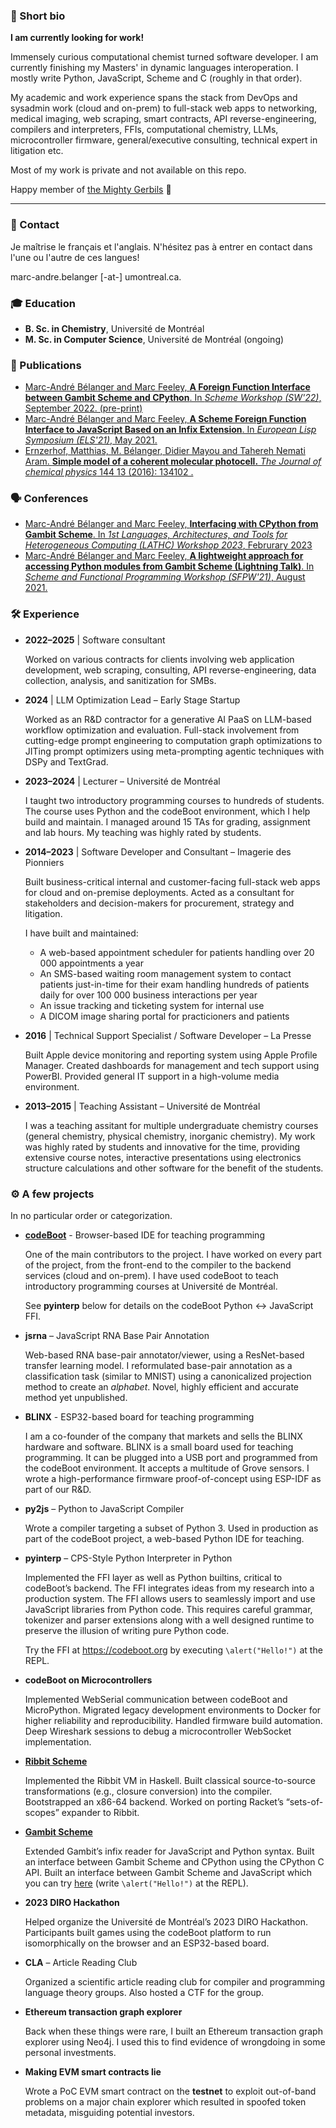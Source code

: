 ### 🙋 Short bio

**I am currently looking for work!**

Immensely curious computational chemist turned software developer. I am currently finishing my Masters' in
dynamic languages interoperation. I mostly write Python, JavaScript, Scheme and
C (roughly in that order).

My academic and work experience spans the stack from DevOps and sysadmin work (cloud and on-prem)
to full-stack web apps to networking, medical imaging, web scraping, smart
contracts, API reverse-engineering, compilers and interpreters, FFIs,
computational chemistry, LLMs, microcontroller firmware, general/executive consulting,
technical expert in litigation etc.

Most of my work is private and not available on this repo.

Happy member of [the Mighty Gerbils](https://github.com/mighty-gerbils) 🐹

---

### 📇 Contact

Je maîtrise le français et l'anglais. N'hésitez pas à entrer en contact dans
l'une ou l'autre de ces langues!

marc-andre.belanger [-at-] umontreal.ca.

### 🎓 Education
- **B. Sc. in Chemistry**, Université de Montréal
- **M. Sc. in Computer Science**, Université de Montréal (ongoing)

### 📄 Publications
- [Marc-André Bélanger and Marc Feeley, **A Foreign Function Interface between Gambit Scheme and CPython**. In _Scheme Workshop (SW'22)_, September 2022. (pre-print)](https://andykeep.com/SchemeWorkshop2022/scheme2022-final22.pdf)
- [Marc-André Bélanger and Marc Feeley, **A Scheme Foreign Function Interface to JavaScript Based on an Infix Extension**. In _European Lisp Symposium (ELS'21)_, May 2021.](https://zenodo.org/record/4711424)
- [Ernzerhof, Matthias, M. Bélanger, Didier Mayou and Tahereh Nemati Aram. **Simple model of a coherent molecular photocell.** _The Journal of chemical physics_ 144 13 (2016): 134102 .](https://hal.archives-ouvertes.fr/hal-01620569/file/Matthias%20JCP%20-%20copie.pdf)

### 🗣️ Conferences
- [Marc-André Bélanger and Marc Feeley, **Interfacing with CPython from Gambit Scheme**. In _1st Languages, Architectures, and Tools for Heterogeneous Computing (LATHC) Workshop 2023_, Februrary 2023](https://jnamaral.github.io/LATHC/program/#INTERFACING)
- [Marc-André Bélanger and Marc Feeley, **A lightweight approach for accessing Python modules from Gambit Scheme (Lightning Talk)**. In _Scheme and Functional Programming Workshop (SFPW'21)_, August 2021.](https://icfp21.sigplan.org/details/scheme-2021-papers/9/A-lightweight-approach-for-accessing-Python-modules-from-Gambit-Scheme-Lightning-Tal)

### 🛠️ Experience

- **2022–2025** | Software consultant
  
  Worked on various contracts for clients involving web application development,
  web scraping, consulting, API reverse-engineering, data collection, analysis, and
  sanitization for SMBs.

- **2024** | LLM Optimization Lead – Early Stage Startup
  
  Worked as an R&D contractor for a generative AI PaaS on LLM-based workflow
  optimization and evaluation. Full-stack involvement from cutting-edge prompt
  engineering to computation graph optimizations to JITing prompt optimizers using
  meta-prompting agentic techniques with DSPy and TextGrad.

- **2023–2024** | Lecturer – Université de Montréal
  
  I taught two introductory programming courses to hundreds of students. The
  course uses Python and the codeBoot environment, which I help build and
  maintain. I managed around 15 TAs for grading, assignment and lab hours. My teaching was highly rated by students.

- **2014–2023** | Software Developer and Consultant – Imagerie des Pionniers
  
  Built business-critical internal and customer-facing full-stack web apps for
  cloud and on-premise deployments. Acted as a consultant for stakeholders and
  decision-makers for procurement, strategy and litigation.

  I have built and maintained:

  - A web-based appointment scheduler for patients handling over 20 000 appointments a year
  - An SMS-based waiting room management system to contact patients just-in-time for their exam handling hundreds of patients daily for over 100 000 business interactions per year
  - An issue tracking and ticketing system for internal use
  - A DICOM image sharing portal for practicioners and patients

- **2016** | Technical Support Specialist / Software Developer – La Presse
  
  Built Apple device monitoring and reporting system using Apple Profile
  Manager. Created dashboards for management and tech support using PowerBI.
  Provided general IT support in a high-volume media environment.

- **2013–2015** | Teaching Assistant – Université de Montréal
  
  I was a teaching assitant for multiple undergraduate chemistry courses (general
  chemistry, physical chemistry, inorganic chemistry). My work was highly rated by
  students and innovative for the time, providing extensive course notes,
  interactive presentations using electronics structure calculations and other
  software for the benefit of the students.

### ⚙️ A few projects

In no particular order or categorization.

- **[codeBoot](https://codeboot.org)** - Browser-based IDE for teaching programming

  One of the main contributors to the project. I have worked on every part of the
  project, from the front-end to the compiler to the backend services (cloud and on-prem).
  I have used codeBoot to teach introductory programming courses at Université de Montréal.

  See **pyinterp** below for details on the codeBoot Python <-> JavaScript FFI.
  
- **jsrna** – JavaScript RNA Base Pair Annotation
  
  Web-based RNA base-pair annotator/viewer, using a ResNet-based transfer
  learning model. I reformulated base-pair annotation as a classification task (similar to MNIST) using a canonicalized projection method to create an *alphabet*.
  Novel, highly efficient and accurate method yet unpublished.

- **BLINX** - ESP32-based board for teaching programming

  I am a co-founder of the company that markets and sells the BLINX hardware
  and software. BLINX is a small board used for teaching programming. It can be
  plugged into a USB port and programmed from the codeBoot environment. It accepts
  a multitude of Grove sensors. I wrote a high-performance firmware proof-of-concept
  using ESP-IDF as part of our R&D.

- **py2js** – Python to JavaScript Compiler
  
  Wrote a compiler targeting a subset of Python 3. Used in production as part of
  the codeBoot project, a web-based Python IDE for teaching.

- **pyinterp** – CPS-Style Python Interpreter in Python
  
  Implemented the FFI layer as well as Python builtins, critical to codeBoot’s backend.
  The FFI integrates ideas from my research into a production system. The FFI allows
  users to seamlessly import and use JavaScript libraries from Python code. This requires
  careful grammar, tokenizer and parser extensions along with a well designed runtime
  to preserve the illusion of writing pure Python code.

  Try the FFI at https://codeboot.org by executing `\alert("Hello!")` at the REPL.

- **codeBoot on Microcontrollers**
  
  Implemented WebSerial communication between codeBoot and MicroPython. Migrated legacy
  development environments to Docker for higher reliability and reproducibility. Handled
  firmware build automation. Deep Wireshark sessions to debug a microcontroller WebSocket implementation.

- **[Ribbit Scheme](https://github.com/udem-dlteam/ribbit)**

  Implemented the Ribbit VM in Haskell. Built classical source-to-source
  transformations (e.g., closure conversion) into the compiler. Bootstrapped an
  x86-64 backend. Worked on porting Racket’s “sets-of-scopes” expander to
  Ribbit.

- **[Gambit Scheme](https://github.com/gambit/gambit)**
  
  Extended Gambit’s infix reader for JavaScript and Python syntax. Built an
  interface between Gambit Scheme and CPython using the CPython C API. Built
  an interface between Gambit Scheme and JavaScript which you can try [here](https://try.gambitscheme.org) (write `\alert("Hello!")` at the REPL).

- **2023 DIRO Hackathon**
  
  Helped organize the Université de Montréal’s 2023 DIRO Hackathon.
  Participants built games using the codeBoot platform to run isomorphically on
  the browser and an ESP32-based board.

- **CLA** – Article Reading Club
  
  Organized a scientific article reading club for compiler and programming
  language theory groups. Also hosted a CTF for the group.

- **Ethereum transaction graph explorer**

  Back when these things were rare, I built an Ethereum transaction graph
  explorer using Neo4j. I used this to find evidence of wrongdoing in some
  personal investments.
  
- **Making EVM smart contracts lie**

  Wrote a PoC EVM smart contract on the **testnet** to exploit out-of-band
  problems on a major chain explorer which resulted in spoofed token metadata,
  misguiding potential investors.
